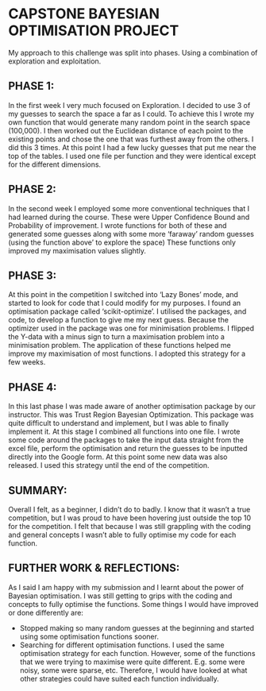 # CAPSTONE BAYESIAN OPTIMISATION PROJECT

My approach to this challenge was split into phases. Using a combination of exploration and exploitation.

## PHASE 1:
In the first week I very much focused on Exploration. I decided to use 3 of my guesses to search the space a far as I could. To achieve this I wrote my own function that would generate many random point in the search space (100,000). I then worked out the Euclidean distance of each point to the existing points and chose the one that was furthest away from the others. I did this 3 times.
At this point I had a few lucky guesses that put me near the top of the tables.
I used one file per function and they were identical except for the different dimensions.

## PHASE 2:
In the second week I employed some more conventional techniques that I had learned during the course. These were Upper Confidence Bound and Probability of improvement.
I wrote functions for both of these and generated some guesses along with some more ‘faraway’ random guesses (using the function above’ to explore the space)
These functions only improved my maximisation values slightly.

## PHASE 3:
At this point in the competition I switched into ‘Lazy Bones’ mode, and started to look for code that I could modify for my purposes.
I found an optimisation package called ‘scikit-optimize’. I utilised the packages, and code, to develop a function to give me my next guess. 
Because the optimizer used in the package was one for minimisation problems. I flipped the Y-data with a minus sign to turn a maximisation problem into a minimisation problem.
The application of these functions helped me improve my maximisation of most functions.
I adopted this strategy for a few weeks.

## PHASE 4:
In this last phase I was made aware of another optimisation package by our instructor. This was Trust Region Bayesian Optimization.
This package was quite difficult to understand and implement, but I was able to finally implement it.
At this stage I combined all functions into one file. I wrote some code around the packages to take the input data straight from the excel file, perform the optimisation and return the guesses to be inputted directly into the Google form. At this point some new data was also released.
I used this strategy until the end of the competition.

## SUMMARY:
Overall I felt, as a beginner, I didn’t do to badly.
I know that it wasn’t a true competition, but I was proud to have been hovering just outside the top 10 for the competition.
I felt that because I was still grappling with the coding and general concepts I wasn’t able to fully optimise my code for each function.

## FURTHER WORK & REFLECTIONS:
As I said I am happy with my submission and I learnt about the power of Bayesian optimisation. I was still getting to grips with the coding and concepts to fully optimise the functions. Some things I would have improved or done differently are:
- Stopped making so many random guesses at the beginning and started using some optimisation functions sooner.
- Searching for different optimisation functions. I used the same optimisation strategy for each function. However, some of the functions that we were trying to maximise were quite different. E.g. some were noisy, some were sparse, etc. Therefore, I would have looked at what other strategies could have suited each function individually.


